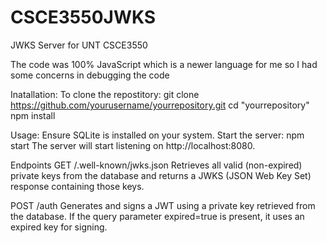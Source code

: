 # CSCE3550JWKS
JWKS Server for UNT CSCE3550

The code was 100% JavaScript which is a newer language for me so I had some concerns in debugging the code

Inatallation:
  To clone the repostitory:
  git clone https://github.com/yourusername/yourrepository.git
  cd "yourrepository"
  npm install

Usage:
  Ensure SQLite is installed on your system.
  Start the server:
    npm start
    The server will start listening on http://localhost:8080.

Endpoints
  GET /.well-known/jwks.json
    Retrieves all valid (non-expired) private keys from the database and returns a JWKS (JSON Web Key Set) response containing those keys.

  POST /auth
    Generates and signs a JWT using a private key retrieved from the database. If the query parameter expired=true is present, it uses an expired key for signing.
  
